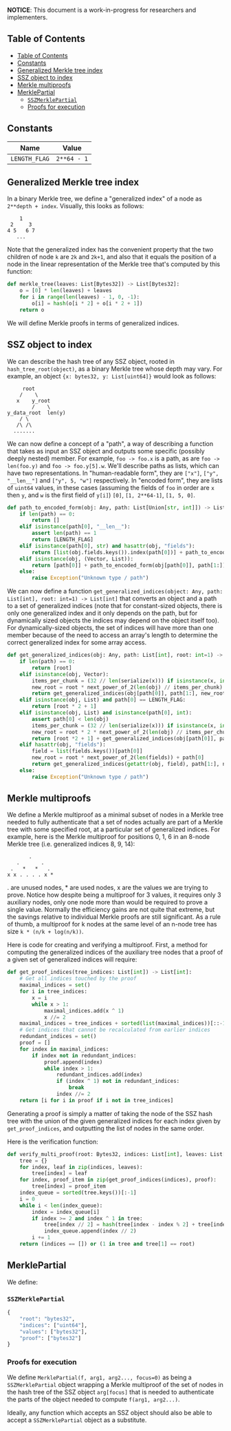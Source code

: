 **NOTICE**: This document is a work-in-progress for researchers and implementers.

## Table of Contents
<!-- TOC -->

- [Table of Contents](#table-of-contents)
- [Constants](#constants)
- [Generalized Merkle tree index](#generalized-merkle-tree-index)
- [SSZ object to index](#ssz-object-to-index)
- [Merkle multiproofs](#merkle-multiproofs)
- [MerklePartial](#merklepartial)
    - [`SSZMerklePartial`](#sszmerklepartial)
    - [Proofs for execution](#proofs-for-execution)

<!-- /TOC -->

## Constants

| Name | Value |
| - | - |
| `LENGTH_FLAG` | `2**64 - 1` | 

## Generalized Merkle tree index

In a binary Merkle tree, we define a "generalized index" of a node as `2**depth + index`. Visually, this looks as follows:

```
    1
 2     3
4 5   6 7
   ...
```

Note that the generalized index has the convenient property that the two children of node `k` are `2k` and `2k+1`, and also that it equals the position of a node in the linear representation of the Merkle tree that's computed by this function:

```python
def merkle_tree(leaves: List[Bytes32]) -> List[Bytes32]:
    o = [0] * len(leaves) + leaves
    for i in range(len(leaves) - 1, 0, -1):
        o[i] = hash(o[i * 2] + o[i * 2 + 1])
    return o
```

We will define Merkle proofs in terms of generalized indices.

## SSZ object to index

We can describe the hash tree of any SSZ object, rooted in `hash_tree_root(object)`, as a binary Merkle tree whose depth may vary. For example, an object `{x: bytes32, y: List[uint64]}` would look as follows:

```
     root
    /    \
   x    y_root
        /    \
y_data_root  len(y)
    / \
   /\ /\
  .......
```

We can now define a concept of a "path", a way of describing a function that takes as input an SSZ object and outputs some specific (possibly deeply nested) member. For example, `foo -> foo.x` is a path, as are `foo -> len(foo.y)` and `foo -> foo.y[5].w`. We'll describe paths as lists, which can have two representations. In "human-readable form", they are `["x"]`, `["y", "__len__"]` and `["y", 5, "w"]` respectively. In "encoded form", they are lists of `uint64` values, in these cases (assuming the fields of `foo` in order are `x` then `y`, and `w` is the first field of `y[i]`) `[0]`, `[1, 2**64-1]`, `[1, 5, 0]`.

```python
def path_to_encoded_form(obj: Any, path: List[Union[str, int]]) -> List[int]:
    if len(path) == 0:
        return []
    elif isinstance(path[0], "__len__"):
        assert len(path) == 1
        return [LENGTH_FLAG]
    elif isinstance(path[0], str) and hasattr(obj, "fields"):
        return [list(obj.fields.keys()).index(path[0])] + path_to_encoded_form(getattr(obj, path[0]), path[1:])
    elif isinstance(obj, (Vector, List)):
        return [path[0]] + path_to_encoded_form(obj[path[0]], path[1:])
    else:
        raise Exception("Unknown type / path")
```

We can now define a function `get_generalized_indices(object: Any, path: List[int], root: int=1) -> List[int]` that converts an object and a path to a set of generalized indices (note that for constant-sized objects, there is only one generalized index and it only depends on the path, but for dynamically sized objects the indices may depend on the object itself too). For dynamically-sized objects, the set of indices will have more than one member because of the need to access an array's length to determine the correct generalized index for some array access.

```python
def get_generalized_indices(obj: Any, path: List[int], root: int=1) -> List[int]:
    if len(path) == 0:
        return [root]
    elif isinstance(obj, Vector):
        items_per_chunk = (32 // len(serialize(x))) if isinstance(x, int) else 1
        new_root = root * next_power_of_2(len(obj) // items_per_chunk) + path[0] // items_per_chunk
        return get_generalized_indices(obj[path[0]], path[1:], new_root)
    elif isinstance(obj, List) and path[0] == LENGTH_FLAG:
        return [root * 2 + 1]
    elif isinstance(obj, List) and isinstance(path[0], int):
        assert path[0] < len(obj)
        items_per_chunk = (32 // len(serialize(x))) if isinstance(x, int) else 1
        new_root = root * 2 * next_power_of_2(len(obj) // items_per_chunk) + path[0] // items_per_chunk
        return [root *2 + 1] + get_generalized_indices(obj[path[0]], path[1:], new_root)
    elif hasattr(obj, "fields"):
        field = list(fields.keys())[path[0]]
        new_root = root * next_power_of_2(len(fields)) + path[0]
        return get_generalized_indices(getattr(obj, field), path[1:], new_root)
    else:
        raise Exception("Unknown type / path")
```

## Merkle multiproofs

We define a Merkle multiproof as a minimal subset of nodes in a Merkle tree needed to fully authenticate that a set of nodes actually are part of a Merkle tree with some specified root, at a particular set of generalized indices. For example, here is the Merkle multiproof for positions 0, 1, 6 in an 8-node Merkle tree (i.e. generalized indices 8, 9, 14):

```
       .
   .       .
 .   *   *   .
x x . . . . x *
```

. are unused nodes, * are used nodes, x are the values we are trying to prove. Notice how despite being a multiproof for 3 values, it requires only 3 auxiliary nodes, only one node more than would be required to prove a single value. Normally the efficiency gains are not quite that extreme, but the savings relative to individual Merkle proofs are still significant. As a rule of thumb, a multiproof for k nodes at the same level of an n-node tree has size `k * (n/k + log(n/k))`.

Here is code for creating and verifying a multiproof. First, a method for computing the generalized indices of the auxiliary tree nodes that a proof of a given set of generalized indices will require:

```python
def get_proof_indices(tree_indices: List[int]) -> List[int]:
    # Get all indices touched by the proof
    maximal_indices = set()
    for i in tree_indices:
        x = i
        while x > 1:
            maximal_indices.add(x ^ 1)
            x //= 2
    maximal_indices = tree_indices + sorted(list(maximal_indices))[::-1]
    # Get indices that cannot be recalculated from earlier indices
    redundant_indices = set()
    proof = []
    for index in maximal_indices:
        if index not in redundant_indices:
            proof.append(index)
            while index > 1:
                redundant_indices.add(index)
                if (index ^ 1) not in redundant_indices:
                    break
                index //= 2
    return [i for i in proof if i not in tree_indices]
```

Generating a proof is simply a matter of taking the node of the SSZ hash tree with the union of the given generalized indices for each index given by `get_proof_indices`, and outputting the list of nodes in the same order.

Here is the verification function:

```python
def verify_multi_proof(root: Bytes32, indices: List[int], leaves: List[Bytes32], proof: List[Bytes32]) -> bool:
    tree = {}
    for index, leaf in zip(indices, leaves):
        tree[index] = leaf
    for index, proof_item in zip(get_proof_indices(indices), proof):
        tree[index] = proof_item
    index_queue = sorted(tree.keys())[:-1]
    i = 0
    while i < len(index_queue):
        index = index_queue[i]
        if index >= 2 and index ^ 1 in tree:
            tree[index // 2] = hash(tree[index - index % 2] + tree[index - index % 2 + 1])
            index_queue.append(index // 2)
        i += 1
    return (indices == []) or (1 in tree and tree[1] == root)
```

## MerklePartial

We define:

### `SSZMerklePartial`


```python
{
    "root": "bytes32",
    "indices": ["uint64"],
    "values": ["bytes32"],
    "proof": ["bytes32"]
}
```

### Proofs for execution

We define `MerklePartial(f, arg1, arg2..., focus=0)` as being a `SSZMerklePartial` object wrapping a Merkle multiproof of the set of nodes in the hash tree of the SSZ object `arg[focus]` that is needed to authenticate the parts of the object needed to compute `f(arg1, arg2...)`.

Ideally, any function which accepts an SSZ object should also be able to accept a `SSZMerklePartial` object as a substitute.

